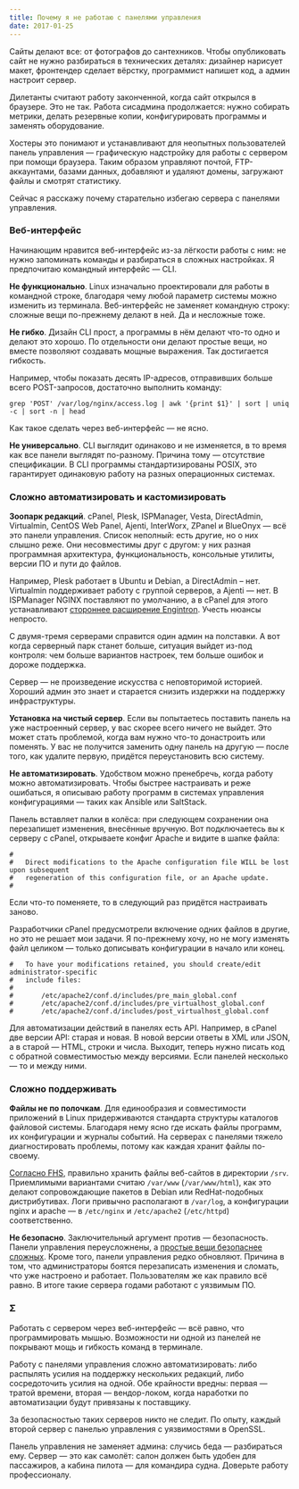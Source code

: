 ```yaml
---
title: Почему я не работаю с панелями управления
date: 2017-01-25
---
```


Сайты делают все: от фотографов до сантехников. Чтобы опубликовать сайт не нужно разбираться в технических деталях: дизайнер нарисует макет, фронтендер сделает вёрстку, программист напишет код, а админ настроит сервер.

Дилетанты считают работу законченной, когда сайт открылся в браузере. Это не так. Работа сисадмина продолжается: нужно собирать метрики, делать резервные копии, конфигурировать программы и заменять оборудование.

Хостеры это понимают и устанавливают для неопытных пользователей панель управления — графическую надстройку для работы с сервером при помощи браузера. Таким образом управляют почтой, FTP-аккаунтами, базами данных, добавляют и удаляют домены, загружают файлы и смотрят статистику.

Сейчас я расскажу почему старательно избегаю сервера с панелями управления.

### Веб-интерфейс

Начинающим нравится веб-интерфейс из-за лёгкости работы с ним: не нужно запоминать команды и разбираться в сложных настройках. Я предпочитаю командный интерфейс — CLI.

**Не функционально**. Linux изначально проектировали для работы в командной строке, благодаря чему любой параметр системы можно изменить из терминала. Веб-интерфейс не заменяет командную строку: сложные вещи по-прежнему делают в ней. Да и несложные тоже.

**Не гибко**. Дизайн CLI прост, а программы в нём делают что-то одно и делают это хорошо. По отдельности они делают простые вещи, но вместе позволяют создавать мощные выражения. Так достигается гибкость.

Например, чтобы показать десять IP-адресов, отправивших больше всего POST-запросов, достаточно выполнить команду:
```
grep 'POST' /var/log/nginx/access.log | awk '{print $1}' | sort | uniq -c | sort -n | head
```
Как такое сделать через веб-интерфейс — не ясно.

**Не универсально**. CLI выглядит одинаково и не изменяется, в то время как все панели выглядят по-разному. Причина тому — отсутствие спецификации. В CLI программы стандартизированы POSIX, это гарантирует одинаковую работу на разных операционных системах.

### Сложно автоматизировать и кастомизировать

**Зоопарк редакций**. cPanel, Plesk, ISPManager, Vesta, DirectAdmin, Virtualmin, CentOS Web Panel, Ajenti, InterWorx, ZPanel и BlueOnyx — всё это панели управления. Список неполный: есть другие, но о них слышно реже. Они несовместимы друг с другом: у них разная программная архитектура, функциональность, консольные утилиты, версии ПО и пути до файлов.

Например, Plesk работает в Ubuntu и Debian, а DirectAdmin – нет. Virtualmin поддерживает работу с группой серверов, а Ajenti — нет. В ISPManager NGINX поставляют по умолчанию, а в cPanel для этого устанавливают [стороннее расширение Engintron](https://engintron.com). Учесть нюансы непросто.

С двумя-тремя серверами справится один админ на полставки. А вот когда серверный парк станет больше, ситуация выйдет из-под контроля: чем больше вариантов настроек, тем больше ошибок и дороже поддержка.

Сервер — не произведение искусства с неповторимой историей. Хороший админ это знает и старается снизить издержки на поддержку инфраструктуры.

**Установка на чистый сервер**. Если вы попытаетесь поставить панель на уже настроенный сервер, у вас скорее всего ничего не выйдет. Это может стать проблемой, когда вам нужно что-то донастроить или поменять. У вас не получится заменить одну панель на другую — после того, как удалите первую, придётся переустановить всю систему.

**Не автоматизировать**. Удобством можно пренебречь, когда работу можно автоматизировать. Чтобы быстрее настраивать и реже ошибаться, я описываю работу программ в системах управления конфигурациями — таких как Ansible или SaltStack.

Панель вставляет палки в колёса: при следующем сохранении она перезапишет изменения, внесённые вручную. Вот подключаетесь вы к серверу с cPanel, открываете конфиг Apache и видите в шапке файла:

```
#
#   Direct modifications to the Apache configuration file WILL be lost upon subsequent
#   regeneration of this configuration file, or an Apache update.
#
```

Если что-то поменяете, то в следующий раз придётся настраивать заново.

Разработчики cPanel предусмотрели включение одних файлов в другие, но это не решает мои задачи. Я по-прежнему хочу, но не могу изменять файл целиком — только дописывать конфигурации в начало или конец.

```
#   To have your modifications retained, you should create/edit administrator-specific
#   include files:
#
#       /etc/apache2/conf.d/includes/pre_main_global.conf
#       /etc/apache2/conf.d/includes/pre_virtualhost_global.conf
#       /etc/apache2/conf.d/includes/post_virtualhost_global.conf
```

Для автоматизации действий в панелях есть API. Например, в cPanel две версии API: старая и новая. В новой версии ответы в XML или JSON, а в старой — HTML, строки и числа. Выходит, теперь нужно писать код с обратной совместимостью между версиями. Если панелей несколько — то и между ними.

### Сложно поддерживать

**Файлы не по полочкам**. Для единообразия и совместимости приложений в Linux придерживаются стандарта структуры каталогов файловой системы. Благодаря нему ясно где искать файлы программ, их конфигурации и журналы событий. На серверах с панелями тяжело диагностировать проблемы, потому как каждая хранит файлы по-своему.

[Согласно FHS](http://refspecs.linuxfoundation.org/FHS_3.0/fhs/ch03s17.html), правильно хранить файлы веб-сайтов в директории `/srv`. Приемлимыми вариантами считаю `/var/www` (`/var/www/html`), как это делают сопровождающие пакетов в Debian или RedHat-подобных дистрибутивах. Логи привычно располагают в `/var/log`, а конфигурации nginx и apache — в `/etc/nginx` и `/etc/apache2` (`/etc/httpd`) соответственно.

**Не безопасно**. Заключительный аргумент против — безопасность. Панели управления переусложнены, а [простые вещи безопаснее сложных](http://www.techrepublic.com/blog/it-security/simplifying-systems-is-the-best-security/). Кроме того, панели управления редко обновляют. Причина в том, что администраторы боятся перезаписать изменения и сломать, что уже настроено и работает. Пользователям же как правило всё равно. В итоге такие сервера годами работают с уязвимым ПО.

### Σ

Работать с сервером через веб-интерфейс — всё равно, что программировать мышью. Возможности ни одной из панелей не покрывают мощь и гибкость команд в терминале.

Работу с панелями управления сложно автоматизировать: либо распылять усилия на поддержку нескольких редакций, либо сосредоточить усилия на одной. Обе крайности вредны: первая — тратой времени, вторая — вендор-локом, когда наработки по автоматизации будут привязаны к поставщику.

За безопасностью таких серверов никто не следит. По опыту, каждый второй сервер с панелью управления с уязвимостями в OpenSSL.

Панель управления не заменяет админа: случись беда — разбираться ему. Сервер — это как самолёт: салон должен быть удобен для пассажиров, а кабина пилота — для командира судна. Доверьте работу профессионалу.

